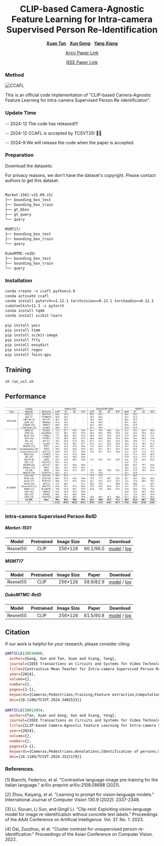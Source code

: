 <p align="center">
  <h1 align="center">CLIP-based Camera-Agnostic Feature Learning for Intra-camera Supervised Person Re-Identification</h1>
  <p align="center">
    <a href="https://scholar.google.com.tw/citations?hl=zh-CN&user=3jWe9KAAAAAJ" rel="external nofollow noopener" target="_blank"><strong>Xuan Tan</strong></a>
    ·
    <a href="https://scholar.google.com.tw/citations?user=7PqgUw4AAAAJ&hl=zh-CN&oi=sra" rel="external nofollow noopener" target="_blank"><strong>Xun Gong</strong></a>
    ·
    <a href="https://scholar.google.com.tw/citations?user=oW4vMVkAAAAJ&hl=zh-CN&oi=sra" target="_blank"><strong>Yang Xiang</strong></a>
  </p>
<p align="center">
 <a href="https://arxiv.org/abs/2409.19563" rel="external nofollow noopener" target="_blank">Arxiv Paper Link</a>
<p align="center">
 <a href="https://ieeexplore.ieee.org/document/10813454" rel="external nofollow noopener" target="_blank">IEEE Paper Link</a>

  
### Method
![CCAFL](imgs/overview.png)

This is an official code implementation of "CLIP-based Camera-Agnostic Feature Learning for Intra-camera Supervised Person Re-Identification".

### Update Time
-- 2024-12 The code has released!!!
 
-- 2024-12 CCAFL is accepted by TCSVT25! 🎉🎉

-- 2024-9 We will release the code when the paper is accepted.

### Preparation

Download the datasets:

For privacy reasons, we don't have the dataset's copyright. Please contact authors to get this dataset.

```

Market-1501-v15.09.15/
├── bounding_box_test
├── bounding_box_train
├── gt_bbox
├── gt_query
└── query

MSMT17/
├── bounding_box_test
├── bounding_box_train
└── query

DukeMTMC-reID/
├── bounding_box_test
├── bounding_box_train
└── query

```

### Installation

```
conda create -n ccafl python=3.9
conda activate ccafl
conda install pytorch==1.12.1 torchvision==0.13.1 torchaudio==0.12.1 cudatoolkit=11.3 -c pytorch
conda install tqdm
conda install scikit-learn

pip install yacs
pip install timm
pip install scikit-image
pip install ftfy
pip install easydict
pip install regex
pip install faiss-gpu
```


## Training
```shell
sh run_usl.sh 
```

## Performance

![perf](imgs/performance.png)

### Intra-camera Supervised Person ReID

##### Market-1501
| Model        |Pretrained	 | Image Size|Paper | Download |
| :------:     |  :------: | :------: |:------: |:------: |
| Resnet50     | CLIP | 256*128 |90.1/96.0 |[model](https://drive.google.com/file/d/1-o7XVkheqhIUV_QUayqmp0goO87xSf4Y/view?usp=drive_link) / [log](https://drive.google.com/file/d/1TeoGPORL3HjzHIejbNH4h-8lHk8FaXwE/view?usp=drive_link)|

##### MSMT17
| Model      |Pretrained  | Image Size|Paper | Download |
| :------:     |  :------: |  :------: |:------: |:------: |
| Resnet50    | CLIP | 256*128 |58.9/82.9 |[model](https://drive.google.com/file/d/1EI5Bv9Y_bZISW9Cql7-VXIuspfPtcEwc/view?usp=drive_link) / [log](https://drive.google.com/file/d/1e_aOp7RJd4Zc3cKn_VfmEFZ9Y7SnazLT/view?usp=drive_link)|

##### DukeMTMC-ReID
| Model     |Pretrained    | Image Size|Paper | Download |
| :------:    |  :------:    | :------: |:------: |:------: |
| Resnet50    | CLIP | 256*128 |81.5/90.8 |[model](https://drive.google.com/file/d/1c_bJlIe42ByHoKBkhNDMfZ56bNv5R3cu/view?usp=drive_link) / [log](https://drive.google.com/file/d/1tpXkMR5xEwZ-sAXk_7Tard7bfXqBGbKv/view?usp=drive_link)|

## Citation
If our work is helpful for your research, please consider citing:
```bibtex
@ARTICLE{10534060,
  author={Gong, Xun and Tan, Xuan and Xiang, Yang},
  journal={IEEE Transactions on Circuits and Systems for Video Technology}, 
  title={Contrastive Mean Teacher for Intra-camera Supervised Person Re-Identification}, 
  year={2024},
  volume={},
  number={},
  pages={1-1},
  keywords={Cameras;Pedestrians;Training;Feature extraction;Computational modeling;Lighting;Data models;Intra-camera supervision;Mean Teacher;Contrastive learning;Person re-identification},
  doi={10.1109/TCSVT.2024.3402533}}

@ARTICLE{10813454,
  author={Tan, Xuan and Gong, Xun and Xiang, Yang},
  journal={IEEE Transactions on Circuits and Systems for Video Technology}, 
  title={CLIP-based Camera-Agnostic Feature Learning for Intra-camera Supervised Person Re-Identification}, 
  year={2024},
  volume={},
  number={},
  pages={1-1},
  keywords={Cameras;Pedestrians;Annotations;Identification of persons;Semantics;Representation learning;Contrastive learning;Accuracy;Training;Labeling;Person re-identification;CLIP;intra-camera supervision;camera-based adversarial loss},
  doi={10.1109/TCSVT.2024.3522178}}

```

### References.

[1] Bianchi, Federico, et al. "Contrastive language-image pre-training for the italian language." arXiv preprint arXiv:2108.08688 (2021).

[2] Zhou, Kaiyang, et al. "Learning to prompt for vision-language models." International Journal of Computer Vision 130.9 (2022): 2337-2348.

[3] Li, Siyuan, Li Sun, and Qingli Li. "Clip-reid: Exploiting vision-language model for image re-identification without concrete text labels." Proceedings of the AAAI Conference on Artificial Intelligence. Vol. 37. No. 1. 2023.

[4] Dai, Zuozhuo, et al. "Cluster contrast for unsupervised person re-identification." Proceedings of the Asian Conference on Computer Vision. 2022.


